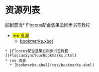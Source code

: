 
# 资源列表

[回到首页](https://charleechan.github.io/MyWiki)* [Floccus配合坚果云同步书签教程
](FloccusSyncYourBookmarks.html)
* <mark>res 资源</mark>
  * [bookmarks.xbel](res/bookmarks.xbel)


```mind:height=300,title=内容概要,color
* [Floccus配合坚果云同步书签教程
](FloccusSyncYourBookmarks.html)
* res 资源
  * [bookmarks.xbel](res/bookmarks.xbel)
```
